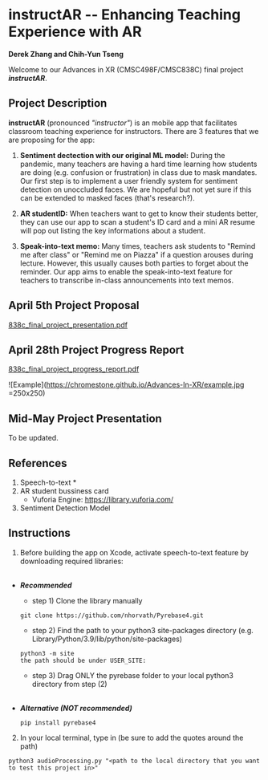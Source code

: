 # instructAR -- Enhancing Teaching Experience with AR

**Derek Zhang and Chih-Yun Tseng**

Welcome to our Advances in XR (CMSC498F/CMSC838C) final project ***instructAR***.

## Project Description
**instructAR** (pronounced *"instructor"*) is an mobile app that facilitates classroom teaching experience for instructors. There are 3 features that we are proposing for the app:
1. **Sentiment dectection with our original ML model:** During the pandemic, many teachers are having a hard time learning how students are doing (e.g. confusion or frustration) in class due to mask mandates. Our first step is to implement a user friendly system for sentiment detection on unoccluded faces. We are hopeful but not yet sure if this can be extended to masked faces (that's research?).

2. **AR studentID:** When teachers want to get to know their students better, they can use our app to scan a student's ID card and a mini AR resume will pop out listing the key informations about a student.

3. **Speak-into-text memo:** Many times, teachers ask students to "Remind me after class" or "Remind me on Piazza" if a question arouses during lecture. However, this usually causes both parties to forget about the reminder. Our app aims to enable the speak-into-text feature for teachers to transcribe in-class announcements into text memos.


## April 5th Project Proposal
[838c_final_project_presentation.pdf](https://github.com/chromestone/Advances-In-XR/files/8421427/838c_final_project_presentation.2.pdf)


## April 28th Project Progress Report
[838c_final_project_progress_report.pdf](https://github.com/chromestone/Advances-In-XR/files/8585267/838c_final_project_progress_report.pdf)

![Example](https://chromestone.github.io/Advances-In-XR/example.jpg =250x250)


## Mid-May Project Presentation
To be updated.

## References
1. Speech-to-text
   * 
2. AR student bussiness card
   * Vuforia Engine: https://library.vuforia.com/
3. Sentiment Detection Model

## Instructions
1. Before building the app on Xcode, activate speech-to-text feature by downloading required libraries: <br /><br />
  * ***Recommended***<br />
    * step 1) Clone the library manually
    ```
    git clone https://github.com/nhorvath/Pyrebase4.git
    ```
    * step 2) Find the path to your python3 site-packages directory (e.g. Library/Python/3.9/lib/python/site-packages) 
    ```
    python3 -m site
    the path should be under USER_SITE:
    ```
    * step 3) Drag ONLY the pyrebase folder to your local python3 directory from step (2)<br /><br />
  
  * ***Alternative (NOT recommended)***<br />
    ```
    pip install pyrebase4
    ```
2. In your local terminal, type in (be sure to add the quotes around the path)
  ```
  python3 audioProcessing.py "<path to the local directory that you want to test this project in>"
  ```

